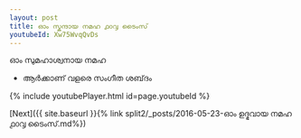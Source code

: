 ```yaml
---
layout: post
title: ഓം സ്കന്ദായ നമഹ ൧൦൮ ടൈംസ്
youtubeId: Xw75WvqQvDs
---
```

 
 
 ഓം സുമഹാശ്വനായ നമഹ 
 
 -  ആർക്കാണ് വളരെ സംഗീത ശബ്‌ദം 
 
  
 
  
 
 
 
 
 
 


{% include youtubePlayer.html id=page.youtubeId %}
 
[Next]({{ site.baseurl }}{% link  split2/_posts/2016-05-23-ഓം ഉദ്ഭവായ നമഹ ൧൦൮ ടൈംസ്.md%})
 
